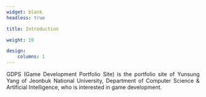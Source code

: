 ```yaml
---
widget: blank
headless: true

title: Introduction

weight: 10

design:
    columns: 1
---
```

<p style="text-align: justify;">
GDPS (Game Development Portfolio Site) is the portfolio site of Yunsung Yang of Jeonbuk National University, Department of Computer Science & Artificial Intelligence, who is interested in game development.
</p>